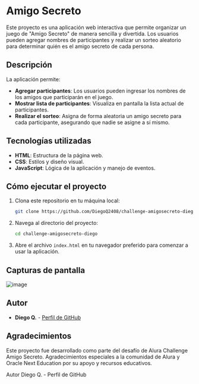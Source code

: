 # Amigo Secreto

Este proyecto es una aplicación web interactiva que permite organizar un juego de "Amigo Secreto" de manera sencilla y divertida. Los usuarios pueden agregar nombres de participantes y realizar un sorteo aleatorio para determinar quién es el amigo secreto de cada persona.

## Descripción

La aplicación permite:

- **Agregar participantes**: Los usuarios pueden ingresar los nombres de los amigos que participarán en el juego.
- **Mostrar lista de participantes**: Visualiza en pantalla la lista actual de participantes.
- **Realizar el sorteo**: Asigna de forma aleatoria un amigo secreto para cada participante, asegurando que nadie se asigne a sí mismo.

## Tecnologías utilizadas

- **HTML**: Estructura de la página web.
- **CSS**: Estilos y diseño visual.
- **JavaScript**: Lógica de la aplicación y manejo de eventos.

## Cómo ejecutar el proyecto

1. Clona este repositorio en tu máquina local:

   ```bash
   git clone https://github.com/DiegoQ2408/challenge-amigosecreto-diego.git
   ```

2. Navega al directorio del proyecto:

   ```bash
   cd challenge-amigosecreto-diego
   ```

3. Abre el archivo `index.html` en tu navegador preferido para comenzar a usar la aplicación.

## Capturas de pantalla

![image](https://github.com/user-attachments/assets/14cdd56d-14a0-48eb-88bb-f65bb512fb72)

## Autor

- **Diego Q.** - [Perfil de GitHub](https://github.com/DiegoQ2408)

## Agradecimientos

Este proyecto fue desarrollado como parte del desafío de Alura Challenge Amigo Secreto. Agradecimientos especiales a la comunidad de Alura y Oracle Next Education por su apoyo y recursos educativos.

Autor
Diego Q. - Perfil de GitHub
